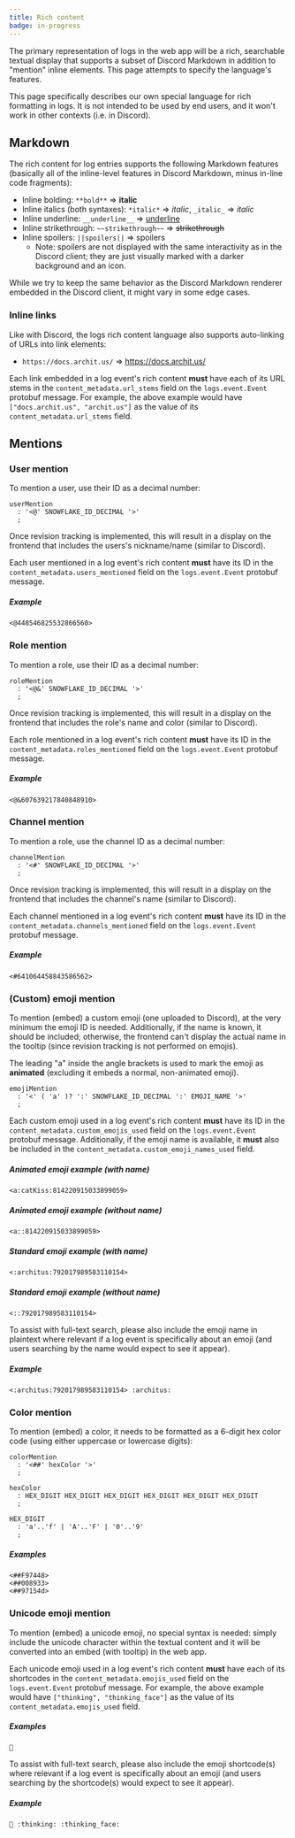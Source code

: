 ```yaml
---
title: Rich content
badge: in-progress
---
```


The primary representation of logs in the web app will be a rich, searchable textual display that supports a subset of Discord Markdown in addition to "mention" inline elements. This page attempts to specify the language's features.

<Alert type="info">

This page specifically describes our own special language for rich formatting in logs. It is not intended to be used by end users, and it won't work in other contexts (i.e. in Discord).

</Alert>

## Markdown

The rich content for log entries supports the following Markdown features (basically all of the inline-level features in Discord Markdown, minus in-line code fragments):

- Inline bolding: `**bold**` => <b>italic</b>
- Inline italics (both syntaxes): `*italic*` => <i>italic</i>, `_italic_` => <i>italic</i>
- Inline underline: `__underline__` => <u>underline</u>
- Inline strikethrough: `~~strikethrough~~` => <strike>strikethrough</strike>
- Inline spoilers: `||spoilers||` => <InlineSpoilerMockup>spoilers</InlineSpoilerMockup>
  - Note: spoilers are not displayed with the same interactivity as in the Discord client; they are just visually marked with a darker background and an icon.

<Alert type="warning">

While we try to keep the same behavior as the Discord Markdown renderer embedded in the Discord client, it might vary in some edge cases.

</Alert>

### Inline links

Like with Discord, the logs rich content language also supports auto-linking of URLs into link elements:
- `https://docs.archit.us/` => <a href="https://docs.archit.us/" rel="noopener" target="_blank">https://docs.archit.us/</a>

<Alert type="info">

Each link embedded in a log event's rich content **must** have each of its URL stems in the `content_metadata.url_stems` field on the `logs.event.Event` protobuf message. For example, the above example would have `["docs.archit.us", "archit.us"]` as the value of its `content_metadata.url_stems` field.

</Alert>

## Mentions

### User mention

To mention a user, use their ID as a decimal number:

```grammar
userMention
  : '<@' SNOWFLAKE_ID_DECIMAL '>'
  ;
```

Once revision tracking is implemented, this will result in a display on the frontend that includes the users's nickname/name (similar to Discord).

<Alert type="info">

Each user mentioned in a log event's rich content **must** have its ID in the `content_metadata.users_mentioned` field on the `logs.event.Event` protobuf message.

</Alert>

##### Example

```
<@448546825532866560>
```

### Role mention

To mention a role, use their ID as a decimal number:

```grammar
roleMention
  : '<@&' SNOWFLAKE_ID_DECIMAL '>'
  ;
```

Once revision tracking is implemented, this will result in a display on the frontend that includes the role's name and color (similar to Discord).

<Alert type="info">

Each role mentioned in a log event's rich content **must** have its ID in the `content_metadata.roles_mentioned` field on the `logs.event.Event` protobuf message.

</Alert>

##### Example

```
<@&607639217840848910>
```

### Channel mention

To mention a role, use the channel ID as a decimal number:

```grammar
channelMention
  : '<#' SNOWFLAKE_ID_DECIMAL '>'
  ;
```

Once revision tracking is implemented, this will result in a display on the frontend that includes the channel's name (similar to Discord).

<Alert type="info">

Each channel mentioned in a log event's rich content **must** have its ID in the `content_metadata.channels_mentioned` field on the `logs.event.Event` protobuf message.

</Alert>

##### Example

```
<#641064458843586562>
```

### (Custom) emoji mention

To mention (embed) a custom emoji (one uploaded to Discord), at the very minimum the emoji ID is needed. Additionally, if the name is known, it should be included; otherwise, the frontend can't display the actual name in the tooltip (since revision tracking is not performed on emojis).

The leading "a" inside the angle brackets is used to mark the emoji as **animated** (excluding it embeds a normal, non-animated emoji).

```grammar
emojiMention
  : '<' ( 'a' )? ':' SNOWFLAKE_ID_DECIMAL ':' EMOJI_NAME '>'
  ;
```

<Alert type="info">

Each custom emoji used in a log event's rich content **must** have its ID in the `content_metadata.custom_emojis_used` field on the `logs.event.Event` protobuf message. Additionally, if the emoji name is available, it **must** also be included in the `content_metadata.custom_emoji_names_used` field.

</Alert>

##### Animated emoji example (with name)

```
<a:catKiss:814220915033899059>
```

##### Animated emoji example (without name)

```
<a::814220915033899059>
```

##### Standard emoji example (with name)

```
<:architus:792017989583110154>
```

##### Standard emoji example (without name)

```
<::792017989583110154>
```

<Alert type="info">

To assist with full-text search, please also include the emoji name in plaintext where relevant if a log event is specifically about an emoji (and users searching by the name would expect to see it appear).

##### Example

```
<:architus:792017989583110154> :architus:
```

</Alert>

### Color mention

To mention (embed) a color, it needs to be formatted as a 6-digit hex color code (using either uppercase or lowercase digits):

```grammar
colorMention
  : '<##' hexColor '>'
  ;

hexColor
  : HEX_DIGIT HEX_DIGIT HEX_DIGIT HEX_DIGIT HEX_DIGIT HEX_DIGIT
  ;

HEX_DIGIT
  : 'a'..'f' | 'A'..'F' | '0'..'9'
  ;
```

##### Examples

```
<##F97448>
<##008933>
<##97154d>
```

### Unicode emoji mention

To mention (embed) a unicode emoji, no special syntax is needed: simply include the unicode character within the textual content and it will be converted into an embed (with tooltip) in the web app.

<Alert type="info">

Each unicode emoji used in a log event's rich content **must** have each of its shortcodes in the `content_metadata.emojis_used` field on the `logs.event.Event` protobuf message. For example, the above example would have `["thinking", "thinking_face"]` as the value of its `content_metadata.emojis_used` field.

</Alert>

##### Examples

```
🤔
```

<Alert type="info">

To assist with full-text search, please also include the emoji shortcode(s) where relevant if a log event is specifically about an emoji (and users searching by the shortcode(s) would expect to see it appear).

##### Example

```
🤔 :thinking: :thinking_face:
```

</Alert>
